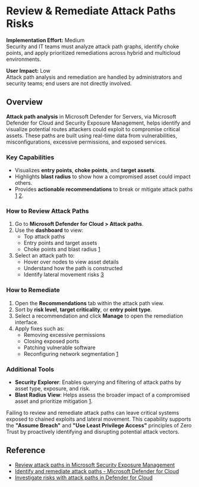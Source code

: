 # Review & Remediate Attack Paths Risks

**Implementation Effort:** Medium  
Security and IT teams must analyze attack path graphs, identify choke points, and apply prioritized remediations across hybrid and multicloud environments.

**User Impact:** Low  
Attack path analysis and remediation are handled by administrators and security teams; end users are not directly involved.

## Overview

**Attack path analysis** in Microsoft Defender for Servers, via Microsoft Defender for Cloud and Security Exposure Management, helps identify and visualize potential routes attackers could exploit to compromise critical assets. These paths are built using real-time data from vulnerabilities, misconfigurations, excessive permissions, and exposed services.

### Key Capabilities

- Visualizes **entry points**, **choke points**, and **target assets**.
- Highlights **blast radius** to show how a compromised asset could impact others.
- Provides **actionable recommendations** to break or mitigate attack paths [1](https://learn.microsoft.com/en-us/security-exposure-management/review-attack-paths) [2](https://learn.microsoft.com/en-us/azure/defender-for-cloud/how-to-manage-attack-path).

### How to Review Attack Paths

1. Go to **Microsoft Defender for Cloud > Attack paths**.
2. Use the **dashboard** to view:
   - Top attack paths
   - Entry points and target assets
   - Choke points and blast radius [1](https://learn.microsoft.com/en-us/security-exposure-management/review-attack-paths)
3. Select an attack path to:
   - Hover over nodes to view asset details
   - Understand how the path is constructed
   - Identify lateral movement risks [3](https://learn.microsoft.com/en-us/azure/defender-for-cloud/concept-attack-path)

### How to Remediate

1. Open the **Recommendations** tab within the attack path view.
2. Sort by **risk level**, **target criticality**, or **entry point type**.
3. Select a recommendation and click **Manage** to open the remediation interface.
4. Apply fixes such as:
   - Removing excessive permissions
   - Closing exposed ports
   - Patching vulnerable software
   - Reconfiguring network segmentation [1](https://learn.microsoft.com/en-us/security-exposure-management/review-attack-paths)

### Additional Tools

- **Security Explorer**: Enables querying and filtering of attack paths by asset type, exposure, and risk.
- **Blast Radius View**: Helps assess the broader impact of a compromised asset and prioritize mitigation [1](https://learn.microsoft.com/en-us/security-exposure-management/review-attack-paths).

Failing to review and remediate attack paths can leave critical systems exposed to chained exploits and lateral movement. This capability supports the **"Assume Breach"** and **"Use Least Privilege Access"** principles of Zero Trust by proactively identifying and disrupting potential attack vectors.

## Reference

- [Review attack paths in Microsoft Security Exposure Management](https://learn.microsoft.com/en-us/security-exposure-management/review-attack-paths)  
- [Identify and remediate attack paths - Microsoft Defender for Cloud](https://learn.microsoft.com/en-us/azure/defender-for-cloud/how-to-manage-attack-path)  
- [Investigate risks with attack paths in Defender for Cloud](https://learn.microsoft.com/en-us/azure/defender-for-cloud/concept-attack-path)
